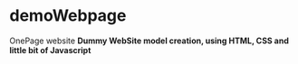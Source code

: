 # demoWebpage
OnePage website
**Dummy WebSite model creation, using HTML, CSS and little bit of Javascript**
